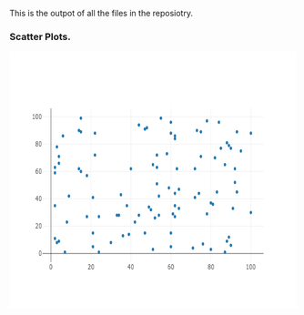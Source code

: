 This is the outpot of all the files in the reposiotry.


### Scatter Plots.

<img src="https://github.com/Zeeshanahmad4/Data-visulization-and-Dashboard-with-plot-and-dash-/blob/master/Resources/newplot.png" height="450" width="900">


